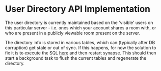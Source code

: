User Directory API Implementation
=================================

The user directory is currently maintained based on the 'visible' users
on this particular server - i.e. ones which your account shares a room with, or
who are present in a publicly viewable room present on the server.

The directory info is stored in various tables, which can (typically after
DB corruption) get stale or out of sync.  If this happens, for now the
solution to fix it is to execute the SQL [here](../synapse/storage/databases/main/schema/delta/53/user_dir_populate.sql)
and then restart synapse. This should then start a background task to
flush the current tables and regenerate the directory.
